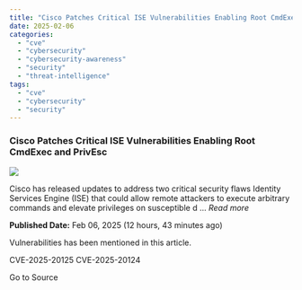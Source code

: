 ```yaml
---
title: "Cisco Patches Critical ISE Vulnerabilities Enabling Root CmdExec and PrivEsc"
date: 2025-02-06
categories: 
  - "cve"
  - "cybersecurity"
  - "cybersecurity-awareness"
  - "security"
  - "threat-intelligence"
tags: 
  - "cve"
  - "cybersecurity"
  - "security"
---
```


### Cisco Patches Critical ISE Vulnerabilities Enabling Root CmdExec and PrivEsc

![](https://upload.cvefeed.io/news/28220/thumbnail.jpg)

Cisco has released updates to address two critical security flaws Identity Services Engine (ISE) that could allow remote attackers to execute arbitrary commands and elevate privileges on susceptible d ... _Read more_

**Published Date:** Feb 06, 2025 (12 hours, 43 minutes ago)

Vulnerabilities has been mentioned in this article.

CVE-2025-20125 CVE-2025-20124

Go to Source
